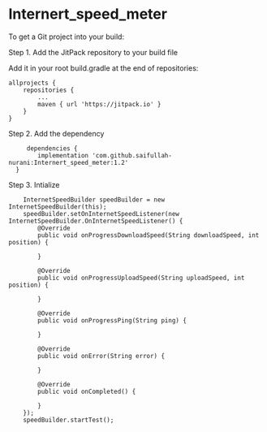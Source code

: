 # Internert_speed_meter

To get a Git project into your build:

Step 1. Add the JitPack repository to your build file

Add it in your root build.gradle at the end of repositories:

	allprojects {
		repositories {
			...
			maven { url 'https://jitpack.io' }
		}
	}
  
  
Step 2. Add the dependency

         dependencies {
	        implementation 'com.github.saifullah-nurani:Internert_speed_meter:1.2'
	  }
  
 Step 3. Intialize 

        InternetSpeedBuilder speedBuilder = new InternetSpeedBuilder(this);
        speedBuilder.setOnInternetSpeedListener(new InternetSpeedBuilder.OnInternetSpeedListener() {
            @Override
            public void onProgressDownloadSpeed(String downloadSpeed, int position) {
                
            }

            @Override
            public void onProgressUploadSpeed(String uploadSpeed, int position) {

            }

            @Override
            public void onProgressPing(String ping) {

            }

            @Override
            public void onError(String error) {

            }

            @Override
            public void onCompleted() {

            }
        });
        speedBuilder.startTest();
        
        
        
      
